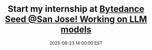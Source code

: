 ---
title: >-
    Start my internship at <a href="https://seed.bytedance.com/en">Bytedance Seed @San Jose! Working on LLM models</a>
date: 2025-06-23 14:00:00 EST
---